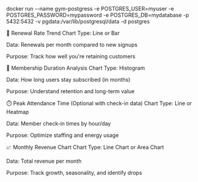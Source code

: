docker run --name gym-postgress -e POSTGRES_USER=myuser  -e POSTGRES_PASSWORD=mypassword -e POSTGRES_DB=mydatabase  -p 5432:5432 -v pgdata:/var/lib/postgresql/data -d postgres

🔁 Renewal Rate Trend
Chart Type: Line or Bar

Data: Renewals per month compared to new signups

Purpose: Track how well you're retaining customers

📆 Membership Duration Analysis
Chart Type: Histogram

Data: How long users stay subscribed (in months)

Purpose: Understand retention and long-term value

⏱️ Peak Attendance Time (Optional with check-in data)
Chart Type: Line or Heatmap

Data: Member check-in times by hour/day

Purpose: Optimize staffing and energy usage

📈 Monthly Revenue Chart
Chart Type: Line Chart or Area Chart

Data: Total revenue per month

Purpose: Track growth, seasonality, and identify drops